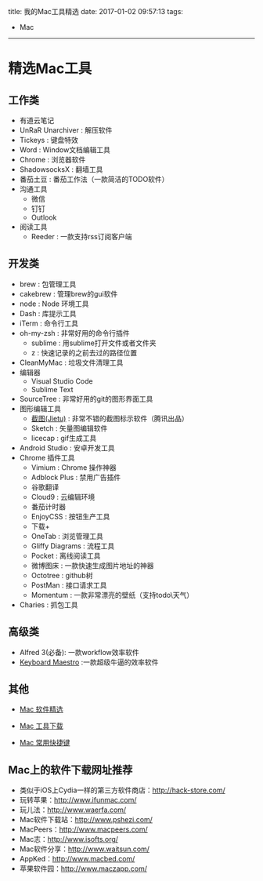 title: 我的Mac工具精选
date: 2017-01-02 09:57:13
tags:
  - Mac
---

# 精选Mac工具

## 工作类
* 有道云笔记
* UnRaR Unarchiver : 解压软件
* Tickeys : 键盘特效
* Word : Window文档编辑工具
* Chrome : 浏览器软件
* ShadowsocksX : 翻墙工具
* 番茄土豆 : 番茄工作法（一款简洁的TODO软件）
* 沟通工具
    * 微信
    * 钉钉
    * Outlook
* 阅读工具
    * Reeder : 一款支持rss订阅客户端

## 开发类

* brew : 包管理工具
* cakebrew : 管理brew的gui软件
* node : Node 环境工具
* Dash : 库提示工具
* iTerm : 命令行工具
* oh-my-zsh : 非常好用的命令行插件
    * sublime : 用sublime打开文件或者文件夹
    * z : 快速记录的之前去过的路径位置
* CleanMyMac : 垃圾文件清理工具
* 编辑器
    * Visual Studio Code
    * Sublime Text
* SourceTree : 非常好用的git的图形界面工具
* 图形编辑工具
    * [截图(Jietu)](http://jietu.qq.com/) : 非常不错的截图标示软件（腾讯出品）
    * Sketch : 矢量图编辑软件
    * licecap : gif生成工具
* Android Studio : 安卓开发工具
* Chrome 插件工具
    * Vimium : Chrome 操作神器
    * Adblock Plus : 禁用广告插件
    * 谷歌翻译
    * Cloud9 : 云编辑环境
    * 番茄计时器
    * EnjoyCSS : 按钮生产工具
    * 下载+
    * OneTab : 浏览管理工具
    * Gliffy Diagrams : 流程工具
    * Pocket : 离线阅读工具
    * 微博图床 : 一款快速生成图片地址的神器
    * Octotree : github树
    * PostMan : 接口请求工具
    * Momentum : 一款非常漂亮的壁纸（支持todo\天气）
* Charies : 抓包工具

## 高级类

* Alfred 3(必备): 一款workflow效率软件
* [Keyboard Maestro](http://sspai.com/36442) :一款超级牛逼的效率软件

## 其他

* [Mac 软件精选](https://github.com/jaywcjlove/awesome-mac)

* [Mac 工具下载](http://xclient.info/)

* [Mac 常用快捷键](https://support.apple.com/zh-cn/HT201236)


## Mac上的软件下载网址推荐

* 类似于iOS上Cydia一样的第三方软件商店：http://hack-store.com/
* 玩转苹果：http://www.ifunmac.com/
* 玩儿法：http://www.waerfa.com/
* Mac软件下载站：http://www.pshezi.com/
* MacPeers：http://www.macpeers.com/
* Mac志：http://www.isofts.org/
* Mac软件分享：http://www.waitsun.com/
* AppKed：http://www.macbed.com/
* 苹果软件园：http://www.maczapp.com/
